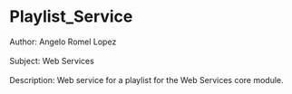 # Playlist_Service
Author: Angelo Romel Lopez<br/><br/>Subject: Web Services<br/><br/>
Description: Web service for a playlist for the Web Services core module.
